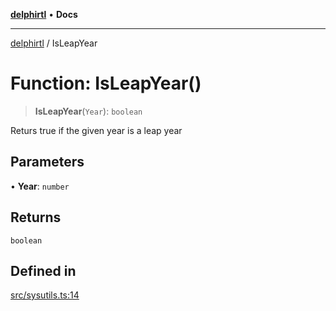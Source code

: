 [**delphirtl**](../README.md) • **Docs**

***

[delphirtl](../globals.md) / IsLeapYear

# Function: IsLeapYear()

> **IsLeapYear**(`Year`): `boolean`

Returs true if the given year is a leap year

## Parameters

• **Year**: `number`

## Returns

`boolean`

## Defined in

[src/sysutils.ts:14](https://github.com/chuacw/delphirtl/blob/48cfb097286672c971bbebd46ef739959b561e2a/src/sysutils.ts#L14)
